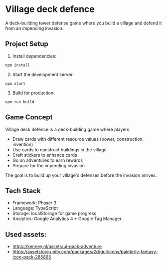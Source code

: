 # Village deck defence

A deck-building tower defense game where you build a village and defend it from an impending invasion.

## Project Setup

1. Install dependencies:
```
npm install
```

2. Start the development server:
```
npm start
```

3. Build for production:
```
npm run build
```

## Game Concept

Village deck defence is a deck-building game where players:
- Draw cards with different resource values (power, construction, invention)
- Use cards to construct buildings in the village
- Craft stickers to enhance cards
- Go on adventures to earn rewards
- Prepare for the impending invasion

The goal is to build up your village's defenses before the invasion arrives.

## Tech Stack

- Framework: Phaser 3
- Language: TypeScript
- Storage: localStorage for game progress
- Analytics: Google Analytics 4 + Google Tag Manager

## Used assets:
- https://kenney.nl/assets/ui-pack-adventure
- https://assetstore.unity.com/packages/2d/gui/icons/painterly-fantasy-icon-pack-285865